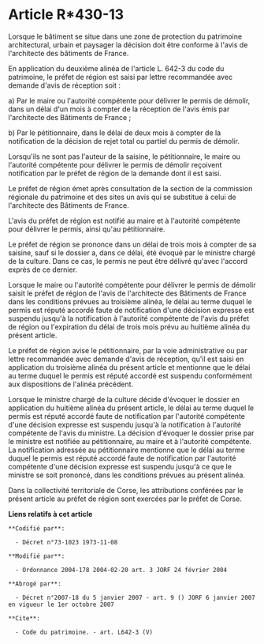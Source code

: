 # Article R*430-13

Lorsque le bâtiment se situe dans une zone de protection du patrimoine architectural, urbain et paysager la décision doit
être conforme à l'avis de l'architecte des bâtiments de France.

En application du deuxième alinéa de l'article L. 642-3 du code du patrimoine, le préfet de région est saisi par lettre
recommandée avec demande d'avis de réception soit :

a) Par le maire ou l'autorité compétente pour délivrer le permis de démolir, dans un délai d'un mois à compter de la
réception de l'avis émis par l'architecte des Bâtiments de France ;

b) Par le pétitionnaire, dans le délai de deux mois à compter de la notification de la décision de rejet total ou partiel du
permis de démolir.

Lorsqu'ils ne sont pas l'auteur de la saisine, le pétitionnaire, le maire ou l'autorité compétente pour délivrer le permis de
démolir reçoivent notification par le préfet de région de la demande dont il est saisi.

Le préfet de région émet après consultation de la section de la commission régionale du patrimoine et des sites un avis qui
se substitue à celui de l'architecte des Bâtiments de France.

L'avis du préfet de région est notifié au maire et à l'autorité compétente pour délivrer le permis, ainsi qu'au
pétitionnaire.

Le préfet de région se prononce dans un délai de trois mois à compter de sa saisine, sauf si le dossier a, dans ce délai, été
évoqué par le ministre chargé de la culture. Dans ce cas, le permis ne peut être délivré qu'avec l'accord exprès de ce
dernier.

Lorsque le maire ou l'autorité compétente pour délivrer le permis de démolir saisit le préfet de région de l'avis de
l'architecte des Bâtiments de France dans les conditions prévues au troisième alinéa, le délai au terme duquel le permis est
réputé accordé faute de notification d'une décision expresse est suspendu jusqu'à la notification à l'autorité compétente de
l'avis du préfet de région ou l'expiration du délai de trois mois prévu au huitième alinéa du présent article.

Le préfet de région avise le pétitionnaire, par la voie administrative ou par lettre recommandée avec demande d'avis de
réception, qu'il est saisi en application du troisième alinéa du présent article et mentionne que le délai au terme duquel le
permis est réputé accordé est suspendu conformément aux dispositions de l'alinéa précédent.

Lorsque le ministre chargé de la culture décide d'évoquer le dossier en application du huitième alinéa du présent article, le
délai au terme duquel le permis est réputé accordé faute de notification par l'autorité compétente d'une décision expresse
est suspendu jusqu'à la notification à l'autorité compétente de l'avis du ministre. La décision d'évoquer le dossier prise
par le ministre est notifiée au pétitionnaire, au maire et à l'autorité compétente. La notification adressée au pétitionnaire
mentionne que le délai au terme duquel le permis est réputé accordé faute de notification par l'autorité compétente d'une
décision expresse est suspendu jusqu'à ce que le ministre se soit prononcé, dans les conditions prévues au présent alinéa.

Dans la collectivité territoriale de Corse, les attributions conférées par le présent article au préfet de région sont
exercées par le préfet de Corse.

**Liens relatifs à cet article**

	**Codifié par**:

	  - Décret n°73-1023 1973-11-08

	**Modifié par**:

	  - Ordonnance 2004-178 2004-02-20 art. 3 JORF 24 février 2004

	**Abrogé par**:

	  - Décret n°2007-18 du 5 janvier 2007 - art. 9 () JORF 6 janvier 2007 en vigueur le 1er octobre 2007

	**Cite**:

	  - Code du patrimoine. - art. L642-3 (V)
